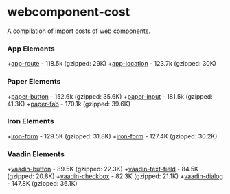 # webcomponent-cost
A compilation of import costs of web components.


### App Elements
+[app-route](https://github.com/PolymerElements/app-route) - 118.5k (gzipped: 29K)
+[app-location](https://github.com/PolymerElements/app-location) - 123.7k (gzipped: 30K)

### Paper Elements
+[paper-button](https://github.com/PolymerElements/paper-button) - 152.6k (gzipped: 35.6K)
+[paper-input](https://github.com/PolymerElements/paper-input) - 181.5k (gzipped: 41.3K)
+[paper-fab](https://github.com/PolymerElements/paper-fab) - 170.1k (gzipped: 39.6K)

### Iron Elements
+[iron-form](https://github.com/PolymerElements/iron-form) - 129.5K (gzipped: 31.8K)
+[iron-form](https://github.com/PolymerElements/iron-icon) - 127.4K (gzipped: 30.2K)

### Vaadin Elements
+[vaadin-button](https://vaadin.com/components/vaadin-button) - 89.5K (gzipped: 22.3K)
+[vaadin-text-field](https://vaadin.com/components/vaadin-text-field) - 84.5K (gzipped: 20.8K)
+[vaadin-checkbox](https://vaadin.com/components/vaadin-checkbox) - 82.3K (gzipped: 21.1K)
+[vaadin-dialog](https://vaadin.com/components/vaadin-dialog) - 147.8K (gzipped: 36.1K)
